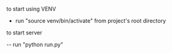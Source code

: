 
to start using VENV
- run "source venv/bin/activate" from project's root directory

to start server
<!-- - run "flask --app app run"  -->
-- run "python run.py"
